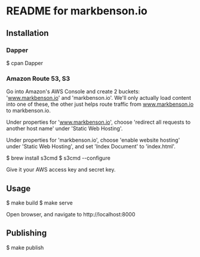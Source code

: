 # README for markbenson.io 

## Installation

### Dapper

$ cpan Dapper

### Amazon Route 53, S3

Go into Amazon's AWS Console and create 2 buckets: 'www.markbenson.io' and 'markbenson.io'. We'll only actually load content into one of these, the other just helps route traffic from www.markbenson.io to markbenson.io.

Under properties for 'www.markbenson.io', choose 'redirect all requests to another host name' under 'Static Web Hosting'.

Under properties for 'markbenson.io', choose 'enable website hosting' under 'Static Web Hosting', and set 'Index Document' to 'index.html'.

$ brew install s3cmd
$ s3cmd --configure

Give it your AWS access key and secret key.

## Usage

$ make build
$ make serve

Open browser, and navigate to http://localhost:8000

## Publishing

$ make publish

